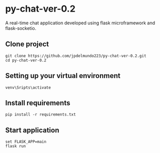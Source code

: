 # py-chat-ver-0.2
A real-time chat application developed using flask microframework and flask-socketio.

## Clone project
```
git clone https://github.com/jpdelmundo223/py-chat-ver-0.2.git
cd py-chat-ver-0.2
```

## Setting up your virtual environment
```
venv\Sripts\activate
```

## Install requirements
```
pip install -r requirements.txt
```

## Start application
```
set FLASK_APP=main
flask run
```
